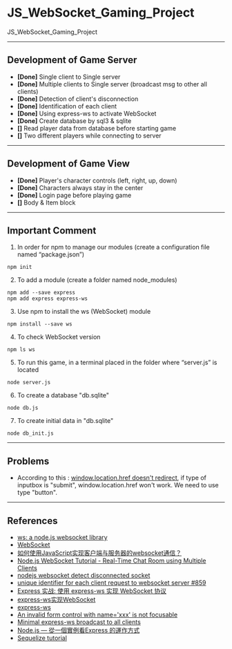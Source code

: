 # JS_WebSocket_Gaming_Project
JS_WebSocket_Gaming_Project

---
## Development of Game Server
- **[Done]** Single client to Single server
- **[Done]** Multiple clients to Single server (broadcast msg to other all clients)
- **[Done]** Detection of client's disconnection
- **[Done]** Identification of each client
- **[Done]** Using express-ws to activate WebSocket
- **[Done]** Create database by sql3 & sqlite
- **[]** Read player data from database before starting game
- **[]** Two different players while connecting to server

---
## Development of Game View
- **[Done]** Player's character controls (left, right, up, down)
- **[Done]** Characters always stay in the center
- **[Done]** Login page before playing game
- **[]** Body & Item block

---
## Important Comment
1. In order for npm to manage our modules (create a configuration file named “package.json”)
```
npm init
```
2. To add a module (create a folder named node_modules)
```
npm add --save express
npm add express express-ws
```
3. Use npm to install the ws (WebSocket) module
```
npm install --save ws
```
4. To check WebSocket version
```
npm ls ws
```
5. To run this game, in a terminal placed in the folder where “server.js” is located
```
node server.js
```
6. To create a database "db.sqlite"
```
node db.js
```
7. To create initial data in "db.sqlite"
```
node db_init.js
```

---
## Problems
- According to this : [window.location.href doesn't redirect](https://stackoverflow.com/questions/15759020/window-location-href-doesnt-redirect), if type of inputbox is "submit", window.location.href won't work. We need to use type "button".

---
## References
- [ws: a node.js websocket library](https://github.com/FlorianBELLAZOUZ/ws/tree/KeepAlive)
- [WebSocket](https://javascript.info/websocket#:~:text=WebSocket%201%20A%20simple%20example%20To%20open%20a,...%207%20Chat%20example%20...%208%20Summary%20)
- [如何使用JavaScript实现客户端与服务器的websocket通信？](https://zhuanlan.zhihu.com/p/97336307)
- [Node.js WebSocket Tutorial - Real-Time Chat Room using Multiple Clients](https://dev.to/karlhadwen/node-js-websocket-tutorial-real-time-chat-room-using-multiple-clients-24ad)
- [nodejs websocket detect disconnected socket](https://stackoverflow.com/questions/35503895/nodejs-websocket-detect-disconnected-socket)
- [unique identifier for each client request to websocket server #859](https://github.com/websockets/ws/issues/859)
- [Express 实战: 使用 express-ws 实现 WebSocket 协议](https://blog.csdn.net/weixin_44691608/article/details/110646361)
- [express-ws实现WebSocket](https://www.jianshu.com/p/8b10c2b858db)
- [express-ws](https://www.npmjs.com/package/express-ws)
- [An invalid form control with name='xxx' is not focusable](https://blog.csdn.net/zstkst/article/details/48677427)
- [Minimal express-ws broadcast to all clients](https://github.com/timlin0307/JS_WebSocket_Gaming_Project/edit/main/README.md)
- [Node.js — 從一個實例看Express 的運作方式](https://medium.com/web-design-zone/%E5%BE%9Enode-js-%E5%BE%9E%E4%B8%80%E5%80%8B%E5%AF%A6%E4%BE%8B%E7%9C%8Bexpress-%E7%9A%84%E9%81%8B%E4%BD%9C%E6%96%B9%E5%BC%8F-7c61cdd477f5)
- [Sequelize tutorial](https://zetcode.com/javascript/sequelize/)

